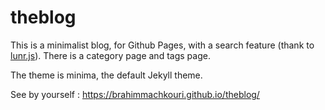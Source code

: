 # theblog

This is a minimalist blog, for Github Pages, with a search feature (thank to [lunr.js](https://lunrjs.com/)).
There is a category page and tags page.

The theme is minima, the default Jekyll theme.

See by yourself : https://brahimmachkouri.github.io/theblog/
